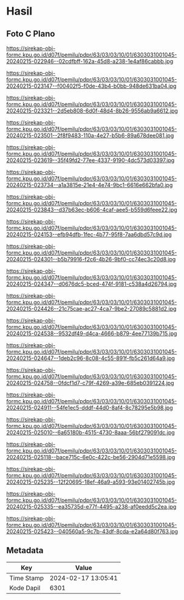 # Hasil

## Foto C Plano

https://sirekap-obj-formc.kpu.go.id/d07f/pemilu/pdpr/63/03/03/10/01/6303031001045-20240215-022946--02cdfbff-162a-45d8-a238-1e4af86cabbb.jpg

https://sirekap-obj-formc.kpu.go.id/d07f/pemilu/pdpr/63/03/03/10/01/6303031001045-20240215-023147--f00402f5-f0de-43b4-b0bb-948de631ba04.jpg

https://sirekap-obj-formc.kpu.go.id/d07f/pemilu/pdpr/63/03/03/10/01/6303031001045-20240215-023321--2d5eb808-6d0f-48d4-8b26-9556ab9a6612.jpg

https://sirekap-obj-formc.kpu.go.id/d07f/pemilu/pdpr/63/03/03/10/01/6303031001045-20240215-023501--2f8f9483-110a-4e27-b5b6-89a678dee081.jpg

https://sirekap-obj-formc.kpu.go.id/d07f/pemilu/pdpr/63/03/03/10/01/6303031001045-20240215-023619--35f49fd2-77ee-4337-9190-4dc573d03397.jpg

https://sirekap-obj-formc.kpu.go.id/d07f/pemilu/pdpr/63/03/03/10/01/6303031001045-20240215-023734--a1a3815e-21e4-4e74-9bc1-6616e662bfa0.jpg

https://sirekap-obj-formc.kpu.go.id/d07f/pemilu/pdpr/63/03/03/10/01/6303031001045-20240215-023843--d37b63ec-b606-4caf-aee5-b559d6feee22.jpg

https://sirekap-obj-formc.kpu.go.id/d07f/pemilu/pdpr/63/03/03/10/01/6303031001045-20240215-024153--efb94dfb-1fec-4b77-95f8-7aa6dbd57c9d.jpg

https://sirekap-obj-formc.kpu.go.id/d07f/pemilu/pdpr/63/03/03/10/01/6303031001045-20240215-024301--b5b79916-f2c6-4b26-9bf0-cc74ec3c20d8.jpg

https://sirekap-obj-formc.kpu.go.id/d07f/pemilu/pdpr/63/03/03/10/01/6303031001045-20240215-024347--d0676dc5-bced-474f-9181-c538a4d26794.jpg

https://sirekap-obj-formc.kpu.go.id/d07f/pemilu/pdpr/63/03/03/10/01/6303031001045-20240215-024426--21c75cae-ac27-4ca7-9be2-27089c5881d2.jpg

https://sirekap-obj-formc.kpu.go.id/d07f/pemilu/pdpr/63/03/03/10/01/6303031001045-20240215-024538--9532df49-d4ca-4666-b879-4ee77139b715.jpg

https://sirekap-obj-formc.kpu.go.id/d07f/pemilu/pdpr/63/03/03/10/01/6303031001045-20240215-024647--1deb2c96-8c08-4c55-891f-fb5c261d64a9.jpg

https://sirekap-obj-formc.kpu.go.id/d07f/pemilu/pdpr/63/03/03/10/01/6303031001045-20240215-024758--0fdcf1d7-c79f-4269-a39e-685eb0391224.jpg

https://sirekap-obj-formc.kpu.go.id/d07f/pemilu/pdpr/63/03/03/10/01/6303031001045-20240215-024911--54fe1ec5-dddf-44d0-8af4-8c78295e5b98.jpg

https://sirekap-obj-formc.kpu.go.id/d07f/pemilu/pdpr/63/03/03/10/01/6303031001045-20240215-025010--6a65180b-4515-4730-8aaa-56bf279091dc.jpg

https://sirekap-obj-formc.kpu.go.id/d07f/pemilu/pdpr/63/03/03/10/01/6303031001045-20240215-025118--bace715c-6e0c-422c-be56-2904d71e5598.jpg

https://sirekap-obj-formc.kpu.go.id/d07f/pemilu/pdpr/63/03/03/10/01/6303031001045-20240215-025235--12f20695-18ef-46a9-a593-93e01402745b.jpg

https://sirekap-obj-formc.kpu.go.id/d07f/pemilu/pdpr/63/03/03/10/01/6303031001045-20240215-025335--ea35735d-e77f-4495-a238-af0eedd5c2ea.jpg

https://sirekap-obj-formc.kpu.go.id/d07f/pemilu/pdpr/63/03/03/10/01/6303031001045-20240215-025423--040560a5-9c7b-43df-8cda-e2a64d80f763.jpg


## Metadata

| Key        | Value               |
| ---------- | ------------------- |
| Time Stamp | 2024-02-17 13:05:41 |
| Kode Dapil | 6301                |



